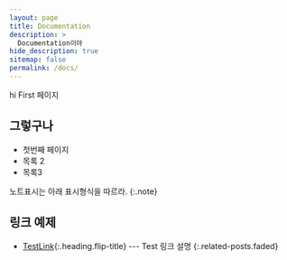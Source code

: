 ```yaml
---
layout: page
title: Documentation
description: >
  Documentation이야 
hide_description: true
sitemap: false
permalink: /docs/
---
```


hi First 페이지 <BR/>

## 그렇구나 
- 첫번째 페이지 
- 목록 2 
- 목록3

노트표시는 아래 표시형식을 따르라. 
{:.note}


## 링크 예제 
* [TestLink]{:.heading.flip-title} --- Test 링크 설명 
{:.related-posts.faded}



[testlink]: testlink